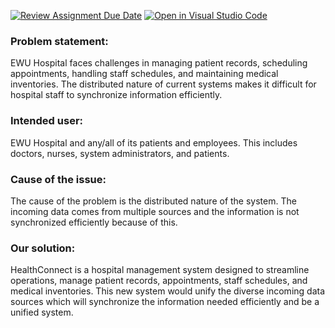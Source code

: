 [![Review Assignment Due Date](https://classroom.github.com/assets/deadline-readme-button-22041afd0340ce965d47ae6ef1cefeee28c7c493a6346c4f15d667ab976d596c.svg)](https://classroom.github.com/a/h1l4bM8R)
[![Open in Visual Studio Code](https://classroom.github.com/assets/open-in-vscode-2e0aaae1b6195c2367325f4f02e2d04e9abb55f0b24a779b69b11b9e10269abc.svg)](https://classroom.github.com/online_ide?assignment_repo_id=15356192&assignment_repo_type=AssignmentRepo)

### Problem statement:

EWU Hospital faces challenges in managing patient records, scheduling appointments, handling staff schedules, and maintaining medical inventories. The distributed nature of current systems makes it difficult for hospital staff to synchronize information efficiently. 

### Intended user: 

EWU Hospital and any/all of its patients and employees. This includes doctors, nurses, system administrators, and patients.
    
### Cause of the issue:

The cause of the problem is the distributed nature of the system. The incoming data comes from multiple sources and the information is not synchronized efficiently because of this. 

### Our solution: 

HealthConnect is a hospital management system designed to streamline operations, manage patient records, appointments, staff schedules, and medical inventories. This new system would unify the diverse incoming data sources which will synchronize the information needed efficiently and be a unified system.

